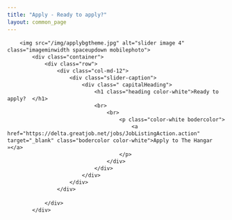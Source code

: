 ```yaml
---
title: "Apply - Ready to apply?"
layout: common_page
---
```


<div id="home">
	<div class="site-slider">

		<img src="/img/applybgtheme.jpg" alt="slider image 4" class="imageminwidth spaceupdown mobilephoto">
			<div class="container">
				<div class="row">
					<div class="col-md-12">
						<div class="slider-caption">
							<div class=" capitalHeading">
								<h1 class="heading color-white">Ready to apply?  </h1>
								<br>
									<br>
										<p class="color-white bodercolor">
											<a href="https://delta.greatjob.net/jobs/JobListingAction.action" target="_blank" class="bodercolor color-white">Apply to The Hangar »</a>
										</p>
									</div>
								</div>
							</div>
						</div>
					</div>

				</div> 
			</div>